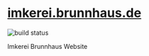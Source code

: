 # [imkerei.brunnhaus.de](https://imkerei.brunnhaus.de)

![build status](https://gitlab.com/brunnhaus/honig/badges/main/pipeline.svg)

Imkerei Brunnhaus Website
